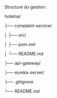 Structure du gestion :
 
hotelna/

├── complaint-service/

│   ├── src/

│   ├── pom.xml

│   └── README.md

├── api-gateway/

├── eureka-server/

├── .gitignore

└── README.md
